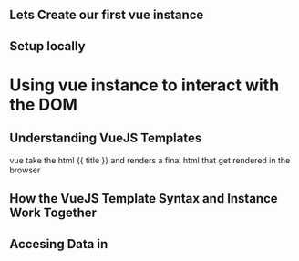 ## Lets Create our first vue instance
## Setup locally
# Using vue instance to interact with the DOM
## Understanding VueJS Templates
vue take the html {{ title }} and renders a final html that get rendered in the browser
## How the VueJS Template Syntax and Instance Work Together
## Accesing Data in 
